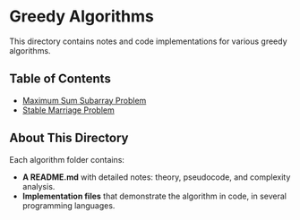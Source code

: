 # Greedy Algorithms

This directory contains notes and code implementations for various greedy algorithms. 

## Table of Contents

- [Maximum Sum Subarray Problem](./max_sum_subarray/README.md)
- [Stable Marriage Problem](./stable_marriage/README.md)


## About This Directory

Each algorithm folder contains:
- **A README.md** with detailed notes: theory, pseudocode, and complexity analysis.
- **Implementation files** that demonstrate the algorithm in code, in several programming languages.
